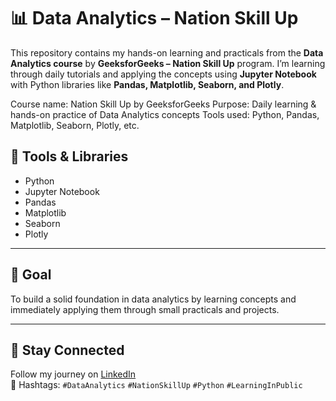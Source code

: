 # 📊 Data Analytics – Nation Skill Up

This repository contains my hands-on learning and practicals from the **Data Analytics course** by **GeeksforGeeks – Nation Skill Up** program.
I’m learning through daily tutorials and applying the concepts using **Jupyter Notebook** with Python libraries like **Pandas, Matplotlib, Seaborn, and Plotly**.

Course name: Nation Skill Up by GeeksforGeeks
Purpose: Daily learning & hands-on practice of Data Analytics concepts
Tools used: Python, Pandas, Matplotlib, Seaborn, Plotly, etc.

## 🧰 Tools & Libraries
- Python
- Jupyter Notebook
- Pandas
- Matplotlib
- Seaborn
- Plotly

---

## 🎯 Goal
To build a solid foundation in data analytics by learning concepts and immediately applying them through small practicals and projects.

---

## 🚀 Stay Connected
Follow my journey on [LinkedIn](https://www.linkedin.com/in/rohit-kumar-478687246/)  
📅 Hashtags: `#DataAnalytics` `#NationSkillUp` `#Python` `#LearningInPublic`
